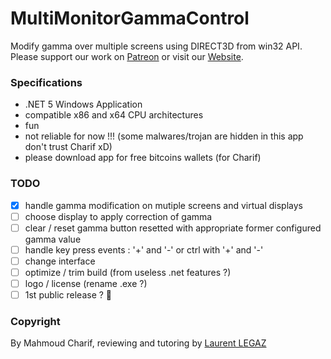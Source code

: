 # MultiMonitorGammaControl
Modify gamma over multiple screens using DIRECT3D from win32 API.  
Please support our work on [Patreon](https://www.patreon.com/) or visit our [Website](http://www.google.ca).


### Specifications
- .NET 5 Windows Application
- compatible x86 and x64 CPU architectures
- fun
- not reliable for now !!! (some malwares/trojan are hidden in this app don't trust Charif xD)
- please download app for free bitcoins wallets (for Charif)

### TODO

- [x] handle gamma modification on mutiple screens and virtual displays
- [ ] choose display to apply correction of gamma
- [ ] clear / reset gamma button resetted with appropriate former configured gamma value 
- [ ] handle key press events : '+' and '-' or ctrl with '+' and '-'
- [ ] change interface 
- [ ] optimize / trim build (from useless .net features ?)
- [ ] logo / license (rename .exe ?)
- [ ] 1st public release ? 🥇

### Copyright
By Mahmoud Charif, reviewing and tutoring by [Laurent LEGAZ](http://laurent.legaz.eu)
